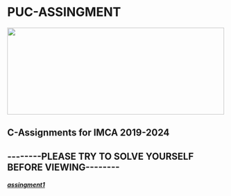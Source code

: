 <html> 
<h1>PUC-ASSINGMENT</h1>
<body>  
<img src="http://edlibre.com/wp-content/uploads/CProgrammingandDataStructures_1438585513.jpg"height="200"width="500">  
<h2>C-Assignments for IMCA 2019-2024</h2>
<h2>--------PLEASE TRY TO SOLVE YOURSELF BEFORE VIEWING--------</h2>
<h5><a href="https://github.com/chandrakant100/PUC-Assignment/assingment1">assingment1</a></h5>
</body>  
</html>  
  

